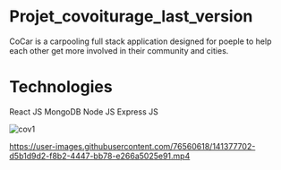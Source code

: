 # Projet_covoiturage_last_version

CoCar is a carpooling full stack application designed for poeple to help each other get more involved in their community and cities.

# Technologies

React JS    MongoDB     Node JS     Express JS


![cov1](https://user-images.githubusercontent.com/76560618/141376277-1a97a5a0-97ac-45e1-af1e-edd2b42d2582.png)



https://user-images.githubusercontent.com/76560618/141377702-d5b1d9d2-f8b2-4447-bb78-e266a5025e91.mp4

